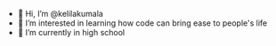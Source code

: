 - 👋 Hi, I’m @kelilakumala
- 👀 I’m interested in learning how code can bring ease to people's life
- 🌱 I’m currently in high school

<!---
kelilakumala/kelilakumala is a ✨ special ✨ repository because its `README.md` (this file) appears on your GitHub profile.
You can click the Preview link to take a look at your changes.
--->
